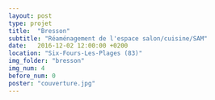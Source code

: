 ```yaml
---
layout: post
type: projet 
title:  "Bresson"
subtitle: "Réaménagement de l'espace salon/cuisine/SAM"
date:   2016-12-02 12:00:00 +0200
location: "Six-Fours-Les-Plages (83)"
img_folder: "bresson"
img_num: 4
before_num: 0
poster: "couverture.jpg"
---
```

